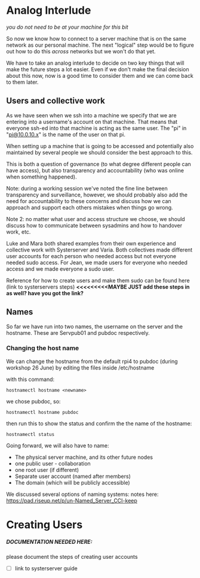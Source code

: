 # Analog Interlude
_you do not need to be at your machine for this bit_

So now we know how to connect to a server machine that is on the same network as our personal machine. The next "logical" step would be to figure out how to do this _across_ networks but we won't do that yet. 

We have to take an analog interlude to decide on two key things that will make the future steps a lot easier.  Even if we don't make the final decision about this now, now is a good time to consider them and we can come back to them later.
## Users and collective work

As we have seen when we ssh into a machine we specify that we are entering into a username's account on that machine. That means that everyone ssh-ed into that machine is acting as the same user. The "pi" in "pi@10.0.10.x" is the name of the user on that pi. 

When setting up a machine that is going to be accessed and potentially also maintained by several people we should consider the best approach to this. 

This is both a question of governance (to what degree different people can have access), but also transparency and accountability (who was online when something happened). 

Note: during a working session we've noted the fine line between transparency and surveillance, however, we should probably also add the need for accountability to these concerns and discuss how we can approach and support each others mistakes when things go wrong. 

Note 2: no matter what user and access structure we choose, we should discuss how to communicate between sysadmins and how to handover work, etc. 

Luke and Mara both shared examples from their own experience and collective work with Systerserver and Varia. Both collectives made different user accounts for each person who needed access but not everyone needed sudo access.  For Jean, we made users for everyone who needed access and we made everyone a sudo user.

Reference for how to create users and make them sudo can be found here (link to systerservers steps) **<<<<<<<<<MAYBE JUST add these steps in as well? have you got the link?**
## Names

So far we have run into two names, the username on the server and the hostname. These are Servpub01 and pubdoc respectively. 
### Changing the host name
We can change the hostname from the default rpi4 to pubdoc (during workshop 26 June) by editing the files inside /etc/hostname 

with this command:

``` shell
hostnamectl hostname <newname>
```

we chose pubdoc, so:

``` shell
hostnamectl hostname pubdoc
```

then run this to show the status and confirm the the name of the hostname:

``` shell
hostnamectl status
```


Going forward, we will also have to name:

- The physical server machine, and its other future nodes
- one public user - collaboration
- one root user (if different)
- Separate user account (named after members)
- The domain (which will be publicly accessible)

We discussed several options of naming systems: notes here: https://pad.riseup.net/p/un-Named_Server_CCI-keep
# Creating Users
##### DOCUMENTATION NEEDED HERE:
please document the steps of creating user accounts
- [ ] link to systerserver guide